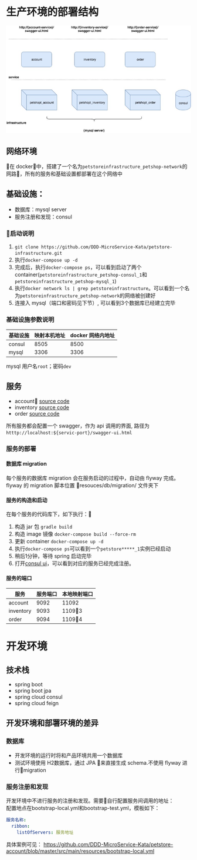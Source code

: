 # 生产环境的部署结构
![Model](https://github.com/DDD-MicroService-Kata/petstore-materials/raw/master/image/pet-shop.jpg)

## 网络环境
在 docker中，搭建了一个名为`petstoreinfrastructure_petshop-network`的网路，所有的服务和基础设置都部署在这个网络中

## 基础设施：

- 数据库：mysql server
- 服务注册和发现：consul

### 启动说明

1. `git clone https://github.com/DDD-MicroService-Kata/petstore-infrastructure.git`
1. 执行`docker-compose up -d`
1. 完成后，执行`docker-compose ps`，可以看到启动了两个 container(`petstoreinfrastructure_petshop-consul_1`和`petstoreinfrastructure_petshop-mysql_1`)
1. 执行`docker network ls | grep petstoreinfrastructure`。可以看到一个名为`petstoreinfrastructure_petshop-network`的网络被创建好
1. 连接入 mysql（端口和密码见下节）, 可以看到3个数据库已经建立完毕

### 基础设施参数说明

| 基础设施 |  映射本机地址   | docker 网络内地址 |
|--------|-----------|--------------|
| consul |      8505 |         8500 |
| mysql  |      3306 |             3306 |

mysql 用户名`root`；密码`dev`

## 服务

- account [source code](https://github.com/DDD-MicroService-Kata/petstore-account)
- inventory [source code](https://github.com/DDD-MicroService-Kata/petstore-inventory)
- order [source code](https://github.com/DDD-MicroService-Kata/petstore-order)

所有服务都会配置一个 swagger，作为 api 调用的界面, 路径为`htttp://localhost:${servic-port}/swagger-ui.html`

### 服务的部署
#### 数据库 migration
每个服务的数据库 migration 会在服务启动的过程中，自动由 flyway 完成。  
flyway 的 migration 脚本位置 resouces/db/migration/ 文件夹下

#### 服务的构造和启动
在每个服务的代码库下，如下执行：

1. 构造 jar 包 `gradle build`
1. 构造 image 镜像 `docker-compose build --force-rm`
1. 更新 container `docker-compose up -d`
1. 执行`docker-compose ps`可以看到一个`petstore*****_1`实例已经启动
1. 稍后1分钟，等待 spring 启动完毕
1. 打开[consul ui](http://localhost:8505/ui/#/dc1/services)，可以看到对应的服务已经完成注册。

#### 服务的端口
| 服务 |  服务端口   | 本地映射端口 |
|--------|-----------|--------------|
| account |      9092 |         11092 |
| inventory  |      9093 |             11093 |
| order  |      9094 |             11094 |

# 开发环境
## 技术栈

- spring boot
- spring boot jpa
- spring cloud consul
- spring cloud feign

## 开发环境和部署环境的差异
### 数据库

- 开发环境的运行时将和产品环境共用一个数据库
- 测试环境使用 H2数据库，通过 JPA 来直接生成 schema.不使用 flyway 进行migration

### 服务注册和发现
开发环境中不进行服务的注册和发现。需要自行配置服务间调用的地址：  
配置地点在bootstrap-local.yml和bootstrap-test.yml，模板如下：

``` yml
服务名称:
  ribbon:
    listOfServers: 服务地址
```

具体案例可见： https://github.com/DDD-MicroService-Kata/petstore-account/blob/master/src/main/resources/bootstrap-local.yml